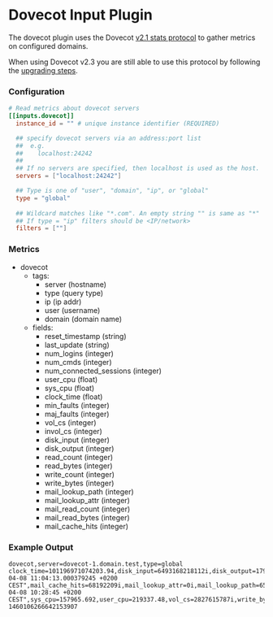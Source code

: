 # Dovecot Input Plugin

The dovecot plugin uses the Dovecot [v2.1 stats protocol][stats old] to gather
metrics on configured domains.

When using Dovecot v2.3 you are still able to use this protocol by following
the [upgrading steps][upgrading].

### Configuration

```toml
# Read metrics about dovecot servers
[[inputs.dovecot]]
  instance_id = "" # unique instance identifier (REQUIRED)

  ## specify dovecot servers via an address:port list
  ##  e.g.
  ##    localhost:24242
  ##
  ## If no servers are specified, then localhost is used as the host.
  servers = ["localhost:24242"]

  ## Type is one of "user", "domain", "ip", or "global"
  type = "global"
  
  ## Wildcard matches like "*.com". An empty string "" is same as "*"
  ## If type = "ip" filters should be <IP/network>
  filters = [""]
```

### Metrics

- dovecot
    - tags:
        - server (hostname)
        - type (query type)
        - ip (ip addr)
        - user (username)
        - domain (domain name)
    - fields:
        - reset_timestamp (string)
        - last_update (string)
        - num_logins (integer)
        - num_cmds (integer)
        - num_connected_sessions (integer)
        - user_cpu (float)
        - sys_cpu (float)
        - clock_time (float)
        - min_faults (integer)
        - maj_faults (integer)
        - vol_cs (integer)
        - invol_cs (integer)
        - disk_input (integer)
        - disk_output (integer)
        - read_count (integer)
        - read_bytes (integer)
        - write_count (integer)
        - write_bytes (integer)
        - mail_lookup_path (integer)
        - mail_lookup_attr (integer)
        - mail_read_count (integer)
        - mail_read_bytes (integer)
        - mail_cache_hits (integer)

### Example Output

```
dovecot,server=dovecot-1.domain.test,type=global clock_time=101196971074203.94,disk_input=6493168218112i,disk_output=17978638815232i,invol_cs=1198855447i,last_update="2016-04-08 11:04:13.000379245 +0200 CEST",mail_cache_hits=68192209i,mail_lookup_attr=0i,mail_lookup_path=653861i,mail_read_bytes=86705151847i,mail_read_count=566125i,maj_faults=17208i,min_faults=1286179702i,num_cmds=917469i,num_connected_sessions=8896i,num_logins=174827i,read_bytes=30327690466186i,read_count=1772396430i,reset_timestamp="2016-04-08 10:28:45 +0200 CEST",sys_cpu=157965.692,user_cpu=219337.48,vol_cs=2827615787i,write_bytes=17150837661940i,write_count=992653220i 1460106266642153907
```

[stats old]: http://wiki2.dovecot.org/Statistics/Old
[upgrading]: https://wiki2.dovecot.org/Upgrading/2.3#Statistics_Redesign

